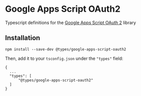 # Google Apps Script OAuth2

Typescript definitions for the [Google Apps Script OAuth 2](https://github.com/googleworkspace/apps-script-oauth2) library

## Installation

```
npm install --save-dev @types/google-apps-script-oauth2
```

Then, add it to your `tsconfig.json` under the `"types"` field:

```
{
  ...
  "types": [
      "@types/google-apps-script-oauth2"
  ]
}
```

